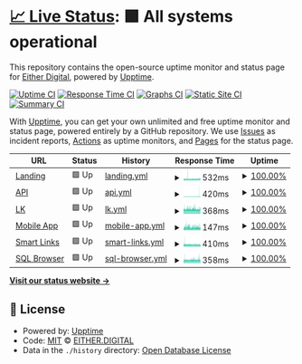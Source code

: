 # [📈 Live Status](https://status.either.digital): <!--live status--> **🟩 All systems operational**

This repository contains the open-source uptime monitor and status page for [Either Digital](https://either.digital), powered by [Upptime](https://github.com/upptime/upptime).

[![Uptime CI](https://github.com/eitherdigital/upptime/workflows/Uptime%20CI/badge.svg)](https://github.com/eitherdigital/upptime/actions?query=workflow%3A%22Uptime+CI%22)
[![Response Time CI](https://github.com/eitherdigital/upptime/workflows/Response%20Time%20CI/badge.svg)](https://github.com/eitherdigital/upptime/actions?query=workflow%3A%22Response+Time+CI%22)
[![Graphs CI](https://github.com/eitherdigital/upptime/workflows/Graphs%20CI/badge.svg)](https://github.com/eitherdigital/upptime/actions?query=workflow%3A%22Graphs+CI%22)
[![Static Site CI](https://github.com/eitherdigital/upptime/workflows/Static%20Site%20CI/badge.svg)](https://github.com/eitherdigital/upptime/actions?query=workflow%3A%22Static+Site+CI%22)
[![Summary CI](https://github.com/eitherdigital/upptime/workflows/Summary%20CI/badge.svg)](https://github.com/eitherdigital/upptime/actions?query=workflow%3A%22Summary+CI%22)

With [Upptime](https://upptime.js.org), you can get your own unlimited and free uptime monitor and status page, powered entirely by a GitHub repository. We use [Issues](https://github.com/eitherdigital/upptime/issues) as incident reports, [Actions](https://github.com/eitherdigital/upptime/actions) as uptime monitors, and [Pages](https://status.either.digital) for the status page.

<!--start: status pages-->
<!-- This summary is generated by Upptime (https://github.com/upptime/upptime) -->
<!-- Do not edit this manually, your changes will be overwritten -->
<!-- prettier-ignore -->
| URL | Status | History | Response Time | Uptime |
| --- | ------ | ------- | ------------- | ------ |
| <img alt="" src="https://icons.duckduckgo.com/ip3/either.digital.ico" height="13"> [Landing](https://either.digital) | 🟩 Up | [landing.yml](https://github.com/eitherdigital/status-page/commits/HEAD/history/landing.yml) | <details><summary><img alt="Response time graph" src="./graphs/landing/response-time-week.png" height="20"> 532ms</summary><br><a href="https://status.either.digital/history/landing"><img alt="Response time 551" src="https://img.shields.io/endpoint?url=https%3A%2F%2Fraw.githubusercontent.com%2Feitherdigital%2Fstatus-page%2FHEAD%2Fapi%2Flanding%2Fresponse-time.json"></a><br><a href="https://status.either.digital/history/landing"><img alt="24-hour response time 549" src="https://img.shields.io/endpoint?url=https%3A%2F%2Fraw.githubusercontent.com%2Feitherdigital%2Fstatus-page%2FHEAD%2Fapi%2Flanding%2Fresponse-time-day.json"></a><br><a href="https://status.either.digital/history/landing"><img alt="7-day response time 532" src="https://img.shields.io/endpoint?url=https%3A%2F%2Fraw.githubusercontent.com%2Feitherdigital%2Fstatus-page%2FHEAD%2Fapi%2Flanding%2Fresponse-time-week.json"></a><br><a href="https://status.either.digital/history/landing"><img alt="30-day response time 539" src="https://img.shields.io/endpoint?url=https%3A%2F%2Fraw.githubusercontent.com%2Feitherdigital%2Fstatus-page%2FHEAD%2Fapi%2Flanding%2Fresponse-time-month.json"></a><br><a href="https://status.either.digital/history/landing"><img alt="1-year response time 553" src="https://img.shields.io/endpoint?url=https%3A%2F%2Fraw.githubusercontent.com%2Feitherdigital%2Fstatus-page%2FHEAD%2Fapi%2Flanding%2Fresponse-time-year.json"></a></details> | <details><summary><a href="https://status.either.digital/history/landing">100.00%</a></summary><a href="https://status.either.digital/history/landing"><img alt="All-time uptime 82.93%" src="https://img.shields.io/endpoint?url=https%3A%2F%2Fraw.githubusercontent.com%2Feitherdigital%2Fstatus-page%2FHEAD%2Fapi%2Flanding%2Fuptime.json"></a><br><a href="https://status.either.digital/history/landing"><img alt="24-hour uptime 100.00%" src="https://img.shields.io/endpoint?url=https%3A%2F%2Fraw.githubusercontent.com%2Feitherdigital%2Fstatus-page%2FHEAD%2Fapi%2Flanding%2Fuptime-day.json"></a><br><a href="https://status.either.digital/history/landing"><img alt="7-day uptime 100.00%" src="https://img.shields.io/endpoint?url=https%3A%2F%2Fraw.githubusercontent.com%2Feitherdigital%2Fstatus-page%2FHEAD%2Fapi%2Flanding%2Fuptime-week.json"></a><br><a href="https://status.either.digital/history/landing"><img alt="30-day uptime 99.02%" src="https://img.shields.io/endpoint?url=https%3A%2F%2Fraw.githubusercontent.com%2Feitherdigital%2Fstatus-page%2FHEAD%2Fapi%2Flanding%2Fuptime-month.json"></a><br><a href="https://status.either.digital/history/landing"><img alt="1-year uptime 82.75%" src="https://img.shields.io/endpoint?url=https%3A%2F%2Fraw.githubusercontent.com%2Feitherdigital%2Fstatus-page%2FHEAD%2Fapi%2Flanding%2Fuptime-year.json"></a></details>
| <img alt="" src="https://icons.duckduckgo.com/ip3/api.either.digital.ico" height="13"> [API](https://api.either.digital/status) | 🟩 Up | [api.yml](https://github.com/eitherdigital/status-page/commits/HEAD/history/api.yml) | <details><summary><img alt="Response time graph" src="./graphs/api/response-time-week.png" height="20"> 420ms</summary><br><a href="https://status.either.digital/history/api"><img alt="Response time 451" src="https://img.shields.io/endpoint?url=https%3A%2F%2Fraw.githubusercontent.com%2Feitherdigital%2Fstatus-page%2FHEAD%2Fapi%2Fapi%2Fresponse-time.json"></a><br><a href="https://status.either.digital/history/api"><img alt="24-hour response time 687" src="https://img.shields.io/endpoint?url=https%3A%2F%2Fraw.githubusercontent.com%2Feitherdigital%2Fstatus-page%2FHEAD%2Fapi%2Fapi%2Fresponse-time-day.json"></a><br><a href="https://status.either.digital/history/api"><img alt="7-day response time 420" src="https://img.shields.io/endpoint?url=https%3A%2F%2Fraw.githubusercontent.com%2Feitherdigital%2Fstatus-page%2FHEAD%2Fapi%2Fapi%2Fresponse-time-week.json"></a><br><a href="https://status.either.digital/history/api"><img alt="30-day response time 390" src="https://img.shields.io/endpoint?url=https%3A%2F%2Fraw.githubusercontent.com%2Feitherdigital%2Fstatus-page%2FHEAD%2Fapi%2Fapi%2Fresponse-time-month.json"></a><br><a href="https://status.either.digital/history/api"><img alt="1-year response time 450" src="https://img.shields.io/endpoint?url=https%3A%2F%2Fraw.githubusercontent.com%2Feitherdigital%2Fstatus-page%2FHEAD%2Fapi%2Fapi%2Fresponse-time-year.json"></a></details> | <details><summary><a href="https://status.either.digital/history/api">100.00%</a></summary><a href="https://status.either.digital/history/api"><img alt="All-time uptime 79.24%" src="https://img.shields.io/endpoint?url=https%3A%2F%2Fraw.githubusercontent.com%2Feitherdigital%2Fstatus-page%2FHEAD%2Fapi%2Fapi%2Fuptime.json"></a><br><a href="https://status.either.digital/history/api"><img alt="24-hour uptime 100.00%" src="https://img.shields.io/endpoint?url=https%3A%2F%2Fraw.githubusercontent.com%2Feitherdigital%2Fstatus-page%2FHEAD%2Fapi%2Fapi%2Fuptime-day.json"></a><br><a href="https://status.either.digital/history/api"><img alt="7-day uptime 100.00%" src="https://img.shields.io/endpoint?url=https%3A%2F%2Fraw.githubusercontent.com%2Feitherdigital%2Fstatus-page%2FHEAD%2Fapi%2Fapi%2Fuptime-week.json"></a><br><a href="https://status.either.digital/history/api"><img alt="30-day uptime 99.02%" src="https://img.shields.io/endpoint?url=https%3A%2F%2Fraw.githubusercontent.com%2Feitherdigital%2Fstatus-page%2FHEAD%2Fapi%2Fapi%2Fuptime-month.json"></a><br><a href="https://status.either.digital/history/api"><img alt="1-year uptime 79.02%" src="https://img.shields.io/endpoint?url=https%3A%2F%2Fraw.githubusercontent.com%2Feitherdigital%2Fstatus-page%2FHEAD%2Fapi%2Fapi%2Fuptime-year.json"></a></details>
| <img alt="" src="https://icons.duckduckgo.com/ip3/lk.either.digital.ico" height="13"> [LK](https://lk.either.digital) | 🟩 Up | [lk.yml](https://github.com/eitherdigital/status-page/commits/HEAD/history/lk.yml) | <details><summary><img alt="Response time graph" src="./graphs/lk/response-time-week.png" height="20"> 368ms</summary><br><a href="https://status.either.digital/history/lk"><img alt="Response time 348" src="https://img.shields.io/endpoint?url=https%3A%2F%2Fraw.githubusercontent.com%2Feitherdigital%2Fstatus-page%2FHEAD%2Fapi%2Flk%2Fresponse-time.json"></a><br><a href="https://status.either.digital/history/lk"><img alt="24-hour response time 358" src="https://img.shields.io/endpoint?url=https%3A%2F%2Fraw.githubusercontent.com%2Feitherdigital%2Fstatus-page%2FHEAD%2Fapi%2Flk%2Fresponse-time-day.json"></a><br><a href="https://status.either.digital/history/lk"><img alt="7-day response time 368" src="https://img.shields.io/endpoint?url=https%3A%2F%2Fraw.githubusercontent.com%2Feitherdigital%2Fstatus-page%2FHEAD%2Fapi%2Flk%2Fresponse-time-week.json"></a><br><a href="https://status.either.digital/history/lk"><img alt="30-day response time 371" src="https://img.shields.io/endpoint?url=https%3A%2F%2Fraw.githubusercontent.com%2Feitherdigital%2Fstatus-page%2FHEAD%2Fapi%2Flk%2Fresponse-time-month.json"></a><br><a href="https://status.either.digital/history/lk"><img alt="1-year response time 348" src="https://img.shields.io/endpoint?url=https%3A%2F%2Fraw.githubusercontent.com%2Feitherdigital%2Fstatus-page%2FHEAD%2Fapi%2Flk%2Fresponse-time-year.json"></a></details> | <details><summary><a href="https://status.either.digital/history/lk">100.00%</a></summary><a href="https://status.either.digital/history/lk"><img alt="All-time uptime 77.16%" src="https://img.shields.io/endpoint?url=https%3A%2F%2Fraw.githubusercontent.com%2Feitherdigital%2Fstatus-page%2FHEAD%2Fapi%2Flk%2Fuptime.json"></a><br><a href="https://status.either.digital/history/lk"><img alt="24-hour uptime 100.00%" src="https://img.shields.io/endpoint?url=https%3A%2F%2Fraw.githubusercontent.com%2Feitherdigital%2Fstatus-page%2FHEAD%2Fapi%2Flk%2Fuptime-day.json"></a><br><a href="https://status.either.digital/history/lk"><img alt="7-day uptime 100.00%" src="https://img.shields.io/endpoint?url=https%3A%2F%2Fraw.githubusercontent.com%2Feitherdigital%2Fstatus-page%2FHEAD%2Fapi%2Flk%2Fuptime-week.json"></a><br><a href="https://status.either.digital/history/lk"><img alt="30-day uptime 99.02%" src="https://img.shields.io/endpoint?url=https%3A%2F%2Fraw.githubusercontent.com%2Feitherdigital%2Fstatus-page%2FHEAD%2Fapi%2Flk%2Fuptime-month.json"></a><br><a href="https://status.either.digital/history/lk"><img alt="1-year uptime 77.16%" src="https://img.shields.io/endpoint?url=https%3A%2F%2Fraw.githubusercontent.com%2Feitherdigital%2Fstatus-page%2FHEAD%2Fapi%2Flk%2Fuptime-year.json"></a></details>
| <img alt="" src="https://icons.duckduckgo.com/ip3/m.either.digital.ico" height="13"> [Mobile App](https://m.either.digital) | 🟩 Up | [mobile-app.yml](https://github.com/eitherdigital/status-page/commits/HEAD/history/mobile-app.yml) | <details><summary><img alt="Response time graph" src="./graphs/mobile-app/response-time-week.png" height="20"> 147ms</summary><br><a href="https://status.either.digital/history/mobile-app"><img alt="Response time 156" src="https://img.shields.io/endpoint?url=https%3A%2F%2Fraw.githubusercontent.com%2Feitherdigital%2Fstatus-page%2FHEAD%2Fapi%2Fmobile-app%2Fresponse-time.json"></a><br><a href="https://status.either.digital/history/mobile-app"><img alt="24-hour response time 159" src="https://img.shields.io/endpoint?url=https%3A%2F%2Fraw.githubusercontent.com%2Feitherdigital%2Fstatus-page%2FHEAD%2Fapi%2Fmobile-app%2Fresponse-time-day.json"></a><br><a href="https://status.either.digital/history/mobile-app"><img alt="7-day response time 147" src="https://img.shields.io/endpoint?url=https%3A%2F%2Fraw.githubusercontent.com%2Feitherdigital%2Fstatus-page%2FHEAD%2Fapi%2Fmobile-app%2Fresponse-time-week.json"></a><br><a href="https://status.either.digital/history/mobile-app"><img alt="30-day response time 150" src="https://img.shields.io/endpoint?url=https%3A%2F%2Fraw.githubusercontent.com%2Feitherdigital%2Fstatus-page%2FHEAD%2Fapi%2Fmobile-app%2Fresponse-time-month.json"></a><br><a href="https://status.either.digital/history/mobile-app"><img alt="1-year response time 156" src="https://img.shields.io/endpoint?url=https%3A%2F%2Fraw.githubusercontent.com%2Feitherdigital%2Fstatus-page%2FHEAD%2Fapi%2Fmobile-app%2Fresponse-time-year.json"></a></details> | <details><summary><a href="https://status.either.digital/history/mobile-app">100.00%</a></summary><a href="https://status.either.digital/history/mobile-app"><img alt="All-time uptime 99.99%" src="https://img.shields.io/endpoint?url=https%3A%2F%2Fraw.githubusercontent.com%2Feitherdigital%2Fstatus-page%2FHEAD%2Fapi%2Fmobile-app%2Fuptime.json"></a><br><a href="https://status.either.digital/history/mobile-app"><img alt="24-hour uptime 100.00%" src="https://img.shields.io/endpoint?url=https%3A%2F%2Fraw.githubusercontent.com%2Feitherdigital%2Fstatus-page%2FHEAD%2Fapi%2Fmobile-app%2Fuptime-day.json"></a><br><a href="https://status.either.digital/history/mobile-app"><img alt="7-day uptime 100.00%" src="https://img.shields.io/endpoint?url=https%3A%2F%2Fraw.githubusercontent.com%2Feitherdigital%2Fstatus-page%2FHEAD%2Fapi%2Fmobile-app%2Fuptime-week.json"></a><br><a href="https://status.either.digital/history/mobile-app"><img alt="30-day uptime 100.00%" src="https://img.shields.io/endpoint?url=https%3A%2F%2Fraw.githubusercontent.com%2Feitherdigital%2Fstatus-page%2FHEAD%2Fapi%2Fmobile-app%2Fuptime-month.json"></a><br><a href="https://status.either.digital/history/mobile-app"><img alt="1-year uptime 99.99%" src="https://img.shields.io/endpoint?url=https%3A%2F%2Fraw.githubusercontent.com%2Feitherdigital%2Fstatus-page%2FHEAD%2Fapi%2Fmobile-app%2Fuptime-year.json"></a></details>
| <img alt="" src="https://icons.duckduckgo.com/ip3/either.fun.ico" height="13"> [Smart Links](https://either.fun/test) | 🟩 Up | [smart-links.yml](https://github.com/eitherdigital/status-page/commits/HEAD/history/smart-links.yml) | <details><summary><img alt="Response time graph" src="./graphs/smart-links/response-time-week.png" height="20"> 410ms</summary><br><a href="https://status.either.digital/history/smart-links"><img alt="Response time 473" src="https://img.shields.io/endpoint?url=https%3A%2F%2Fraw.githubusercontent.com%2Feitherdigital%2Fstatus-page%2FHEAD%2Fapi%2Fsmart-links%2Fresponse-time.json"></a><br><a href="https://status.either.digital/history/smart-links"><img alt="24-hour response time 406" src="https://img.shields.io/endpoint?url=https%3A%2F%2Fraw.githubusercontent.com%2Feitherdigital%2Fstatus-page%2FHEAD%2Fapi%2Fsmart-links%2Fresponse-time-day.json"></a><br><a href="https://status.either.digital/history/smart-links"><img alt="7-day response time 410" src="https://img.shields.io/endpoint?url=https%3A%2F%2Fraw.githubusercontent.com%2Feitherdigital%2Fstatus-page%2FHEAD%2Fapi%2Fsmart-links%2Fresponse-time-week.json"></a><br><a href="https://status.either.digital/history/smart-links"><img alt="30-day response time 430" src="https://img.shields.io/endpoint?url=https%3A%2F%2Fraw.githubusercontent.com%2Feitherdigital%2Fstatus-page%2FHEAD%2Fapi%2Fsmart-links%2Fresponse-time-month.json"></a><br><a href="https://status.either.digital/history/smart-links"><img alt="1-year response time 473" src="https://img.shields.io/endpoint?url=https%3A%2F%2Fraw.githubusercontent.com%2Feitherdigital%2Fstatus-page%2FHEAD%2Fapi%2Fsmart-links%2Fresponse-time-year.json"></a></details> | <details><summary><a href="https://status.either.digital/history/smart-links">100.00%</a></summary><a href="https://status.either.digital/history/smart-links"><img alt="All-time uptime 80.35%" src="https://img.shields.io/endpoint?url=https%3A%2F%2Fraw.githubusercontent.com%2Feitherdigital%2Fstatus-page%2FHEAD%2Fapi%2Fsmart-links%2Fuptime.json"></a><br><a href="https://status.either.digital/history/smart-links"><img alt="24-hour uptime 100.00%" src="https://img.shields.io/endpoint?url=https%3A%2F%2Fraw.githubusercontent.com%2Feitherdigital%2Fstatus-page%2FHEAD%2Fapi%2Fsmart-links%2Fuptime-day.json"></a><br><a href="https://status.either.digital/history/smart-links"><img alt="7-day uptime 100.00%" src="https://img.shields.io/endpoint?url=https%3A%2F%2Fraw.githubusercontent.com%2Feitherdigital%2Fstatus-page%2FHEAD%2Fapi%2Fsmart-links%2Fuptime-week.json"></a><br><a href="https://status.either.digital/history/smart-links"><img alt="30-day uptime 99.03%" src="https://img.shields.io/endpoint?url=https%3A%2F%2Fraw.githubusercontent.com%2Feitherdigital%2Fstatus-page%2FHEAD%2Fapi%2Fsmart-links%2Fuptime-month.json"></a><br><a href="https://status.either.digital/history/smart-links"><img alt="1-year uptime 80.35%" src="https://img.shields.io/endpoint?url=https%3A%2F%2Fraw.githubusercontent.com%2Feitherdigital%2Fstatus-page%2FHEAD%2Fapi%2Fsmart-links%2Fuptime-year.json"></a></details>
| <img alt="" src="https://icons.duckduckgo.com/ip3/sql.either.digital.ico" height="13"> [SQL Browser](https://sql.either.digital) | 🟩 Up | [sql-browser.yml](https://github.com/eitherdigital/status-page/commits/HEAD/history/sql-browser.yml) | <details><summary><img alt="Response time graph" src="./graphs/sql-browser/response-time-week.png" height="20"> 358ms</summary><br><a href="https://status.either.digital/history/sql-browser"><img alt="Response time 364" src="https://img.shields.io/endpoint?url=https%3A%2F%2Fraw.githubusercontent.com%2Feitherdigital%2Fstatus-page%2FHEAD%2Fapi%2Fsql-browser%2Fresponse-time.json"></a><br><a href="https://status.either.digital/history/sql-browser"><img alt="24-hour response time 345" src="https://img.shields.io/endpoint?url=https%3A%2F%2Fraw.githubusercontent.com%2Feitherdigital%2Fstatus-page%2FHEAD%2Fapi%2Fsql-browser%2Fresponse-time-day.json"></a><br><a href="https://status.either.digital/history/sql-browser"><img alt="7-day response time 358" src="https://img.shields.io/endpoint?url=https%3A%2F%2Fraw.githubusercontent.com%2Feitherdigital%2Fstatus-page%2FHEAD%2Fapi%2Fsql-browser%2Fresponse-time-week.json"></a><br><a href="https://status.either.digital/history/sql-browser"><img alt="30-day response time 370" src="https://img.shields.io/endpoint?url=https%3A%2F%2Fraw.githubusercontent.com%2Feitherdigital%2Fstatus-page%2FHEAD%2Fapi%2Fsql-browser%2Fresponse-time-month.json"></a><br><a href="https://status.either.digital/history/sql-browser"><img alt="1-year response time 364" src="https://img.shields.io/endpoint?url=https%3A%2F%2Fraw.githubusercontent.com%2Feitherdigital%2Fstatus-page%2FHEAD%2Fapi%2Fsql-browser%2Fresponse-time-year.json"></a></details> | <details><summary><a href="https://status.either.digital/history/sql-browser">100.00%</a></summary><a href="https://status.either.digital/history/sql-browser"><img alt="All-time uptime 72.73%" src="https://img.shields.io/endpoint?url=https%3A%2F%2Fraw.githubusercontent.com%2Feitherdigital%2Fstatus-page%2FHEAD%2Fapi%2Fsql-browser%2Fuptime.json"></a><br><a href="https://status.either.digital/history/sql-browser"><img alt="24-hour uptime 100.00%" src="https://img.shields.io/endpoint?url=https%3A%2F%2Fraw.githubusercontent.com%2Feitherdigital%2Fstatus-page%2FHEAD%2Fapi%2Fsql-browser%2Fuptime-day.json"></a><br><a href="https://status.either.digital/history/sql-browser"><img alt="7-day uptime 100.00%" src="https://img.shields.io/endpoint?url=https%3A%2F%2Fraw.githubusercontent.com%2Feitherdigital%2Fstatus-page%2FHEAD%2Fapi%2Fsql-browser%2Fuptime-week.json"></a><br><a href="https://status.either.digital/history/sql-browser"><img alt="30-day uptime 99.03%" src="https://img.shields.io/endpoint?url=https%3A%2F%2Fraw.githubusercontent.com%2Feitherdigital%2Fstatus-page%2FHEAD%2Fapi%2Fsql-browser%2Fuptime-month.json"></a><br><a href="https://status.either.digital/history/sql-browser"><img alt="1-year uptime 72.73%" src="https://img.shields.io/endpoint?url=https%3A%2F%2Fraw.githubusercontent.com%2Feitherdigital%2Fstatus-page%2FHEAD%2Fapi%2Fsql-browser%2Fuptime-year.json"></a></details>

<!--end: status pages-->

[**Visit our status website →**](https://status.either.digital)

## 📄 License

- Powered by: [Upptime](https://github.com/upptime/upptime)
- Code: [MIT](./LICENSE) © [EITHER.DIGITAL](https://either.digital)
- Data in the `./history` directory: [Open Database License](https://opendatacommons.org/licenses/odbl/1-0/)
